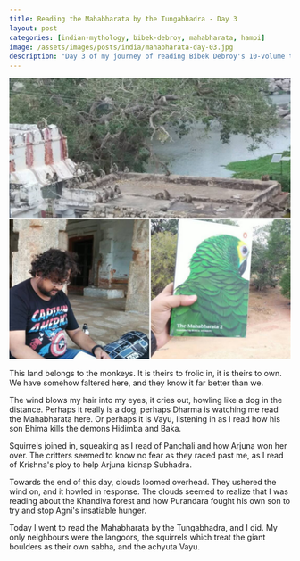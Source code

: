 ```yaml
---
title: Reading the Mahabharata by the Tungabhadra - Day 3
layout: post
categories: [indian-mythology, bibek-debroy, mahabharata, hampi]
image: /assets/images/posts/india/mahabharata-day-03.jpg
description: "Day 3 of my journey of reading Bibek Debroy's 10-volume translation of the Mahabharata in Hampi."
---
```

![Mahabharata Day 3](/assets/images/posts/india/mahabharata-day-03.jpg)

This land belongs to the monkeys. It is theirs to frolic in, it is theirs to
own. We have somehow faltered here, and they know it far better than we.

The wind blows my hair into my eyes, it cries out, howling like a dog in the
distance. Perhaps it really is a dog, perhaps Dharma is watching me read the
Mahabharata here. Or perhaps it is Vayu, listening in as I read how his son
Bhima kills the demons Hidimba and Baka.

Squirrels joined in, squeaking as I read of Panchali and how Arjuna won her
over. The critters seemed to know no fear as they raced past me, as I read of
Krishna's ploy to help Arjuna kidnap Subhadra.

Towards the end of this day, clouds loomed overhead. They ushered the wind on,
and it howled in response. The clouds seemed to realize that I was reading
about the Khandiva forest and how Purandara fought his own son to try and stop
Agni's insatiable hunger.

Today I went to read the Mahabharata by the Tungabhadra, and I did. My only
neighbours were the langoors, the squirrels which treat the giant boulders as
their own sabha, and the achyuta Vayu.

